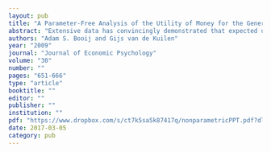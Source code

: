 ```yaml
---
layout: pub
title: "A Parameter-Free Analysis of the Utility of Money for the General Population under Prospect Theory"
abstract: "Extensive data has convincingly demonstrated that expected utility, the reigning economic theory of rational decision making, fails descriptively. This descriptive failure casts doubt on the validity of classical utility measurements. Prospect theory can better explain choice behaviour because it makes the plausible assumption that risk attitudes are not only driven by sensitivity towards outcomes (utility curvature), but also by sensitivity towards probabilities (probability weighting), and by sensitivity towards whether outcomes are above or below a reference point (loss aversion). This paper presents an experiment that completely measures the utility- and loss aversion component of risk attitudes, using a representative sample of N = 1932 respondents from the general public, in a parameter-free way. This study thereby provides the first measurement of the utility of money for the general population that is valid under (cumulative) prospect theory, does not depend on prior assumptions about the underlying functional form of utility, is externally valid, and does not rule out heterogeneity of individual preferences. The results confirm the concave-convex pattern of utility as predicted by prospect theory, suggest that utility curvature is less pronounced than suggested by classical utility measurements, and show that women are significantly more loss averse than men."
authors: "Adam S. Booij and Gijs van de Kuilen"
year: "2009"
journal: "Journal of Economic Psychology"
volume: "30"
number: ""
pages: "651-666"
type: "article"
booktitle: ""
editor: ""
publisher: ""
institution: ""
pdf: "https://www.dropbox.com/s/ct7k5sa5k87417q/nonparametricPPT.pdf?dl=0"
date: 2017-03-05
category: pub
---
```


